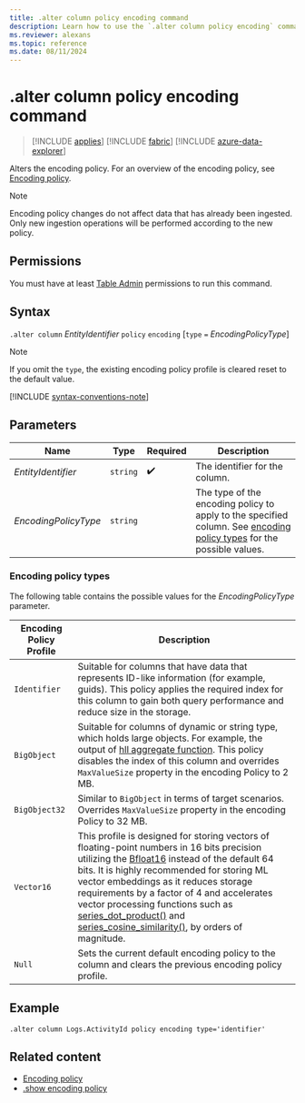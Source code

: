 ```yaml
---
title: .alter column policy encoding command
description: Learn how to use the `.alter column policy encoding` command to change the encoding policy.
ms.reviewer: alexans
ms.topic: reference
ms.date: 08/11/2024
---
```

# .alter column policy encoding command

> [!INCLUDE [applies](../includes/applies-to-version/applies.md)] [!INCLUDE [fabric](../includes/applies-to-version/fabric.md)] [!INCLUDE [azure-data-explorer](../includes/applies-to-version/azure-data-explorer.md)]

Alters the encoding policy. For an overview of the encoding policy, see [Encoding policy](encoding-policy.md).

> [!NOTE]
> Encoding policy changes do not affect data that has already been ingested.
> Only new ingestion operations will be performed according to the new policy.

## Permissions

You must have at least [Table Admin](../access-control/role-based-access-control.md) permissions to run this command.

## Syntax

`.alter column` *EntityIdentifier* `policy` `encoding` [`type` `=` *EncodingPolicyType*]

> [!NOTE]
> If you omit the `type`, the existing encoding policy profile is cleared reset to the default value.

[!INCLUDE [syntax-conventions-note](../includes/syntax-conventions-note.md)]

## Parameters

|Name|Type|Required|Description|
|--|--|--|--|
|*EntityIdentifier*| `string` | :heavy_check_mark:|The identifier for the column.|
|*EncodingPolicyType*| `string` ||The type of the encoding policy to apply to the specified column. See [encoding policy types](#encoding-policy-types) for the possible values.|

### Encoding policy types

The following table contains the possible values for the *EncodingPolicyType* parameter.

| Encoding Policy Profile | Description |
|--|--|
| `Identifier` | Suitable for columns that have data that represents ID-like information (for example, guids). This policy applies the required index for this column to gain both query performance and reduce size in the storage. |
| `BigObject` | Suitable for columns of dynamic or string type, which holds large objects. For example, the output of [hll aggregate function](../query/hll-aggregation-function.md). This policy disables the index of this column and overrides `MaxValueSize` property in the encoding Policy to 2 MB. |
| `BigObject32` | Similar to `BigObject` in terms of target scenarios. Overrides `MaxValueSize` property in the encoding Policy to 32 MB. |
| `Vector16` | This profile is designed for storing vectors of floating-point numbers in 16 bits precision utilizing the [Bfloat16](https://en.wikipedia.org/wiki/Bfloat16_floating-point_format) instead of the default 64 bits. It is highly recommended for storing ML vector embeddings as it reduces storage requirements by a factor of 4 and accelerates vector processing functions such as [series_dot_product()](../query/series-dot-product-function.md) and [series_cosine_similarity()](../query/series-cosine-similarity-function.md), by orders of magnitude. |
| `Null` | Sets the current default encoding policy to the column and clears the previous encoding policy profile. |

## Example

```kusto
.alter column Logs.ActivityId policy encoding type='identifier'
```

## Related content

* [Encoding policy](encoding-policy.md)
* [.show encoding policy](show-encoding-policy.md)
